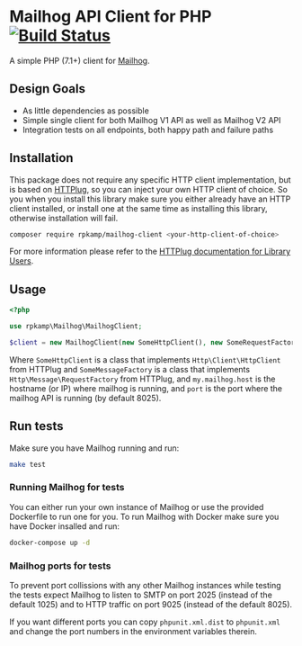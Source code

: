 # Mailhog API Client for PHP [![Build Status](https://travis-ci.org/rpkamp/mailhog-client.svg?branch=master)](https://travis-ci.org/rpkamp/mailhog-client)

A simple PHP (7.1+) client for [Mailhog][mailhog].

## Design Goals

- As little dependencies as possible
- Simple single client for both Mailhog V1 API as well as Mailhog V2 API
- Integration tests on all endpoints, both happy path and failure paths

## Installation

This package does not require any specific HTTP client implementation, but is based on [HTTPlug][httplug], so you can inject your own HTTP client of choice. So you when you install this library make sure you either already have an HTTP client installed, or install one at the same time as installing this library, otherwise installation will fail.

```bash
composer require rpkamp/mailhog-client <your-http-client-of-choice>
```

For more information please refer to the [HTTPlug documentation for Library Users][httplug-docs].

## Usage

```php
<?php

use rpkamp\Mailhog\MailhogClient;

$client = new MailhogClient(new SomeHttpClient(), new SomeRequestFactory(), 'http://my.mailhog.host:port/');
```

Where `SomeHttpClient` is a class that implements `Http\Client\HttpClient` from HTTPlug and `SomeMessageFactory` is a class that implements `Http\Message\RequestFactory` from HTTPlug, and `my.mailhog.host` is the hostname (or IP) where mailhog is running, and `port` is the port where the mailhog API is running (by default 8025).

## Run tests

Make sure you have Mailhog running and run:

```bash
make test
```

### Running Mailhog for tests

You can either run your own instance of Mailhog or use the provided Dockerfile to run one for you.
To run Mailhog with Docker make sure you have Docker insalled and run:

```bash
docker-compose up -d
```

### Mailhog ports for tests

To prevent port collissions with any other Mailhog instances while testing the tests expect Mailhog to listen to SMTP on port 2025 (instead of the default 1025) and to HTTP traffic on port 9025 (instead of the default 8025).

If you want different ports you can copy `phpunit.xml.dist` to `phpunit.xml` and change the port numbers in the environment variables therein.

[mailhog]: https://github.com/mailhog/MailHog
[httplug]: https://github.com/php-http/httplug
[httplug-docs]: http://docs.php-http.org/en/latest/httplug/users.html
